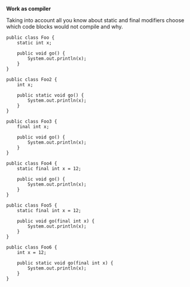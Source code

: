 **Work as compiler**

Taking into account all you know about static and final modifiers choose which code blocks would not compile and why.

    public class Foo {
        static int x;
        
        public void go() {
            System.out.println(x);
        }
    }
<!-- -->
    public class Foo2 {
        int x;
        
        public static void go() {
            System.out.println(x);
        }
    }
<!-- -->
    public class Foo3 {
        final int x;
        
        public void go() {
            System.out.println(x);
        }
    }
<!-- -->
    public class Foo4 {
        static final int x = 12;
        
        public void go() {
            System.out.println(x);
        }
    }
<!-- -->
    public class Foo5 {
        static final int x = 12;
        
        public void go(final int x) {
            System.out.println(x);
        }
    }
<!-- -->
    public class Foo6 {
        int x = 12;
        
        public static void go(final int x) {
            System.out.println(x);
        }
    }